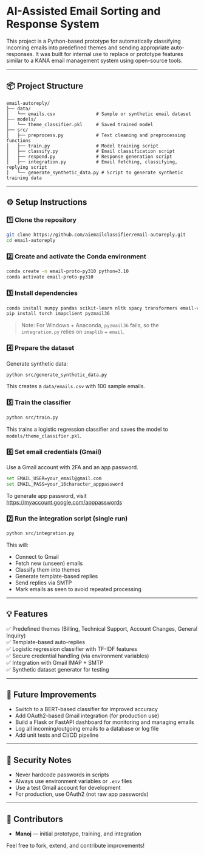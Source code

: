 # AI-Assisted Email Sorting and Response System

This project is a Python-based prototype for automatically classifying incoming emails into predefined themes and sending appropriate auto-responses. It was built for internal use to replace or prototype features similar to a KANA email management system using open-source tools.

---

## 📦 Project Structure
```
email-autoreply/
├── data/
│   └── emails.csv               # Sample or synthetic email dataset
├── models/
│   └── theme_classifier.pkl     # Saved trained model
├── src/
│   ├── preprocess.py            # Text cleaning and preprocessing functions
│   ├── train.py                 # Model training script
│   ├── classify.py              # Email classification script
│   ├── respond.py               # Response generation script
│   ├── integration.py           # Email fetching, classifying, replying script
│   └── generate_synthetic_data.py # Script to generate synthetic training data
```

---

## ⚙ Setup Instructions

### 1️⃣ Clone the repository
```bash
git clone https://github.com/aiemailclassifier/email-autoreply.git
cd email-autoreply
```

### 2️⃣ Create and activate the Conda environment
```bash
conda create -n email-proto-py310 python=3.10
conda activate email-proto-py310
```

### 3️⃣ Install dependencies
```bash
conda install numpy pandas scikit-learn nltk spacy transformers email-validator pip
pip install torch imapclient pyzmail36
```

> Note: For Windows + Anaconda, `pyzmail36` fails, so the `integration.py` relies on `imaplib` + `email`.

### 4️⃣ Prepare the dataset
Generate synthetic data:
```bash
python src/generate_synthetic_data.py
```
This creates a `data/emails.csv` with 100 sample emails.

### 5️⃣ Train the classifier
```bash
python src/train.py
```
This trains a logistic regression classifier and saves the model to `models/theme_classifier.pkl`.

### 6️⃣ Set email credentials (Gmail)
Use a Gmail account with 2FA and an app password.
```bash
set EMAIL_USER=your_email@gmail.com
set EMAIL_PASS=your_16character_apppassword
```
To generate app password, visit https://myaccount.google.com/apppasswords  

### 7️⃣ Run the integration script (single run)
```bash
python src/integration.py
```
This will:
- Connect to Gmail
- Fetch new (unseen) emails
- Classify them into themes
- Generate template-based replies
- Send replies via SMTP
- Mark emails as seen to avoid repeated processing

---

## 💡 Features
✅ Predefined themes (Billing, Technical Support, Account Changes, General Inquiry)  
✅ Template-based auto-replies  
✅ Logistic regression classifier with TF-IDF features  
✅ Secure credential handling (via environment variables)  
✅ Integration with Gmail IMAP + SMTP  
✅ Synthetic dataset generator for testing

---

## 🚀 Future Improvements
- Switch to a BERT-based classifier for improved accuracy
- Add OAuth2-based Gmail integration (for production use)
- Build a Flask or FastAPI dashboard for monitoring and managing emails
- Log all incoming/outgoing emails to a database or log file
- Add unit tests and CI/CD pipeline

---

## 🔐 Security Notes
- Never hardcode passwords in scripts
- Always use environment variables or `.env` files
- Use a test Gmail account for development
- For production, use OAuth2 (not raw app passwords)

---

## 🙌 Contributors
- **Manoj** — initial prototype, training, and integration

Feel free to fork, extend, and contribute improvements!
